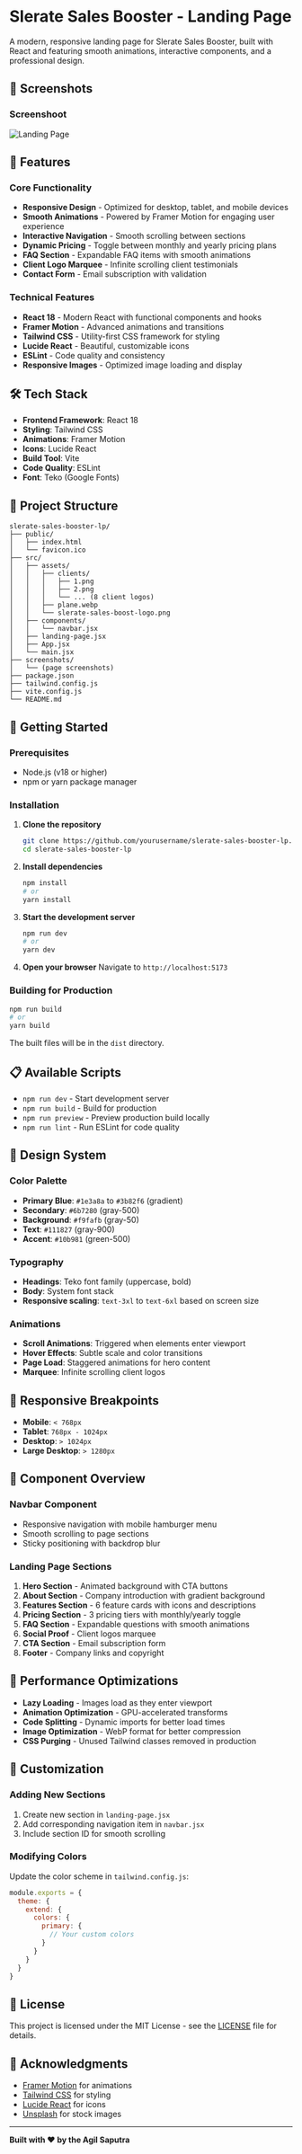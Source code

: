 # Slerate Sales Booster - Landing Page

A modern, responsive landing page for Slerate Sales Booster, built with React and featuring smooth animations, interactive components, and a professional design.

## 📸 Screenshots

### Screenshoot
![Landing Page](./public/screenshots/desktop.png)


## 🚀 Features

### Core Functionality
- **Responsive Design** - Optimized for desktop, tablet, and mobile devices
- **Smooth Animations** - Powered by Framer Motion for engaging user experience
- **Interactive Navigation** - Smooth scrolling between sections
- **Dynamic Pricing** - Toggle between monthly and yearly pricing plans
- **FAQ Section** - Expandable FAQ items with smooth animations
- **Client Logo Marquee** - Infinite scrolling client testimonials
- **Contact Form** - Email subscription with validation

### Technical Features
- **React 18** - Modern React with functional components and hooks
- **Framer Motion** - Advanced animations and transitions
- **Tailwind CSS** - Utility-first CSS framework for styling
- **Lucide React** - Beautiful, customizable icons
- **ESLint** - Code quality and consistency
- **Responsive Images** - Optimized image loading and display

## 🛠️ Tech Stack

- **Frontend Framework**: React 18
- **Styling**: Tailwind CSS
- **Animations**: Framer Motion
- **Icons**: Lucide React
- **Build Tool**: Vite
- **Code Quality**: ESLint
- **Font**: Teko (Google Fonts)

## 📁 Project Structure

```
slerate-sales-booster-lp/
├── public/
│   ├── index.html
│   └── favicon.ico
├── src/
│   ├── assets/
│   │   ├── clients/
│   │   │   ├── 1.png
│   │   │   ├── 2.png
│   │   │   └── ... (8 client logos)
│   │   ├── plane.webp
│   │   └── slerate-sales-boost-logo.png
│   ├── components/
│   │   └── navbar.jsx
│   ├── landing-page.jsx
│   ├── App.jsx
│   └── main.jsx
├── screenshots/
│   └── (page screenshots)
├── package.json
├── tailwind.config.js
├── vite.config.js
└── README.md
```

## 🚦 Getting Started

### Prerequisites
- Node.js (v18 or higher)
- npm or yarn package manager

### Installation

1. **Clone the repository**
   ```bash
   git clone https://github.com/yourusername/slerate-sales-booster-lp.git
   cd slerate-sales-booster-lp
   ```

2. **Install dependencies**
   ```bash
   npm install
   # or
   yarn install
   ```

3. **Start the development server**
   ```bash
   npm run dev
   # or
   yarn dev
   ```

4. **Open your browser**
   Navigate to `http://localhost:5173`

### Building for Production

```bash
npm run build
# or
yarn build
```

The built files will be in the `dist` directory.

## 📋 Available Scripts

- `npm run dev` - Start development server
- `npm run build` - Build for production
- `npm run preview` - Preview production build locally
- `npm run lint` - Run ESLint for code quality

## 🎨 Design System

### Color Palette
- **Primary Blue**: `#1e3a8a` to `#3b82f6` (gradient)
- **Secondary**: `#6b7280` (gray-500)
- **Background**: `#f9fafb` (gray-50)
- **Text**: `#111827` (gray-900)
- **Accent**: `#10b981` (green-500)

### Typography
- **Headings**: Teko font family (uppercase, bold)
- **Body**: System font stack
- **Responsive scaling**: `text-3xl` to `text-6xl` based on screen size

### Animations
- **Scroll Animations**: Triggered when elements enter viewport
- **Hover Effects**: Subtle scale and color transitions
- **Page Load**: Staggered animations for hero content
- **Marquee**: Infinite scrolling client logos

## 📱 Responsive Breakpoints

- **Mobile**: `< 768px`
- **Tablet**: `768px - 1024px`
- **Desktop**: `> 1024px`
- **Large Desktop**: `> 1280px`

## 🧩 Component Overview

### Navbar Component
- Responsive navigation with mobile hamburger menu
- Smooth scrolling to page sections
- Sticky positioning with backdrop blur

### Landing Page Sections
1. **Hero Section** - Animated background with CTA buttons
2. **About Section** - Company introduction with gradient background
3. **Features Section** - 6 feature cards with icons and descriptions
4. **Pricing Section** - 3 pricing tiers with monthly/yearly toggle
5. **FAQ Section** - Expandable questions with smooth animations
6. **Social Proof** - Client logos marquee
7. **CTA Section** - Email subscription form
8. **Footer** - Company links and copyright

## 🎯 Performance Optimizations

- **Lazy Loading** - Images load as they enter viewport
- **Animation Optimization** - GPU-accelerated transforms
- **Code Splitting** - Dynamic imports for better load times
- **Image Optimization** - WebP format for better compression
- **CSS Purging** - Unused Tailwind classes removed in production

## 🔧 Customization

### Adding New Sections
1. Create new section in `landing-page.jsx`
2. Add corresponding navigation item in `navbar.jsx`
3. Include section ID for smooth scrolling

### Modifying Colors
Update the color scheme in `tailwind.config.js`:
```javascript
module.exports = {
  theme: {
    extend: {
      colors: {
        primary: {
          // Your custom colors
        }
      }
    }
  }
}
```


## 📄 License

This project is licensed under the MIT License - see the [LICENSE](LICENSE) file for details.


## 🙏 Acknowledgments

- [Framer Motion](https://www.framer.com/motion/) for animations
- [Tailwind CSS](https://tailwindcss.com/) for styling
- [Lucide React](https://lucide.dev/) for icons
- [Unsplash](https://unsplash.com/) for stock images

---

**Built with ❤️ by the Agil Saputra**
